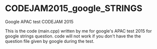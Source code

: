 # CODEJAM2015_google_STRINGS
Google APAC test CODEJAM 2015

This is the code (main.cpp) written by me for google's APAC test 2015 for google strings question.
code will not work if you don't have the the question file given by google during the test.
